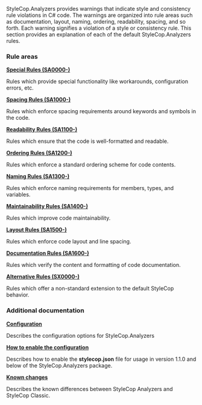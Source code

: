 StyleCop.Analyzers provides warnings that indicate style and consistency rule violations in C# code. The warnings are organized into rule areas such as documentation, layout, naming, ordering, readability, spacing, and so forth. Each warning signifies a violation of a style or consistency rule. This section provides an explanation of each of the default StyleCop.Analyzers rules. 

### Rule areas
**[Special Rules (SA0000-)](documentation/SpecialRules.md)**

Rules which provide special functionality like workarounds, configuration errors, etc.

**[Spacing Rules (SA1000-)](documentation/SpacingRules.md)**

Rules which enforce spacing requirements around keywords and symbols in the code.

**[Readability Rules (SA1100-)](documentation/ReadabilityRules.md)**

Rules which ensure that the code is well-formatted and readable.

**[Ordering Rules (SA1200-)](documentation/OrderingRules.md)**

Rules which enforce a standard ordering scheme for code contents.

**[Naming Rules (SA1300-)](documentation/NamingRules.md)**

Rules which enforce naming requirements for members, types, and variables.

**[Maintainability Rules (SA1400-)](documentation/MaintainabilityRules.md)**

Rules which improve code maintainability.

**[Layout Rules (SA1500-)](documentation/LayoutRules.md)**

Rules which enforce code layout and line spacing.

**[Documentation Rules (SA1600-)](documentation/DocumentationRules.md)**

Rules which verify the content and formatting of code documentation.

**[Alternative Rules (SX0000-)](documentation/AlternativeRules.md)**

Rules which offer a non-standard extension to the default StyleCop behavior.

### Additional documentation
**[Configuration](documentation/Configuration.md)**

Describes the configuration options for StyleCop.Analyzers

**[How to enable the configuration](documentation/EnableConfiguration.md)**

Describes how to enable the **stylecop.json** file for usage in version 1.1.0 and below of the StyleCop.Analyzers package.

**[Known changes](documentation/KnownChanges.md)**

Describes the known differences between StyleCop Analyzers and StyleCop Classic.
